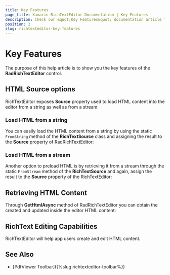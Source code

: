```yaml
---
title: Key Features
page_title: Xamarin RichTextEditor Documentation | Key Features
description: Check our &quot;Key Features&quot; documentation article for Telerik RichTextEditor for Xamarin control.
position: 2
slug: richtexteditor-key-features
---
```


# Key Features

The purpose of this help article is to show you the key features of the **RadRichTextEditor** control.

## HTML Source options

RichTextEditor exposes **Source** property used to load HTML content into the editor from a string as well as from a stream. 

### Load HTML from a string

You can easily load the HTML content from a string by using the static <code>FromString</code> method of the **RichTextSource** class and assigning the result to the **Source** property of RadRichTextEditor:

<snippet id='richtexteditor-keyfeatures-fromstring' />

### Load HTML from a stream

Another option to preload HTML is by retrieving it from a stream through the static <code>FromStream</code> method of the **RichTextSource** and again,  assign the result to the **Source** property of the RichTextEditor:

<snippet id='richtexteditor-keyfeatures-fromstream' />

## Retrieving HTML Content

Through **GetHtmlAsync** method of RadRichTextEditor you can obtain the created and updated inside the editor HTML content:

<snippet id='richtexteditor-keyfeatures-gethtml' />

## RichText Editing Capabilities

RichTextEditor will help app users create and edit HTML content.  

## See Also

- [PdfViewer Toolbar]({%slug richtexteditor-toolbar%})
